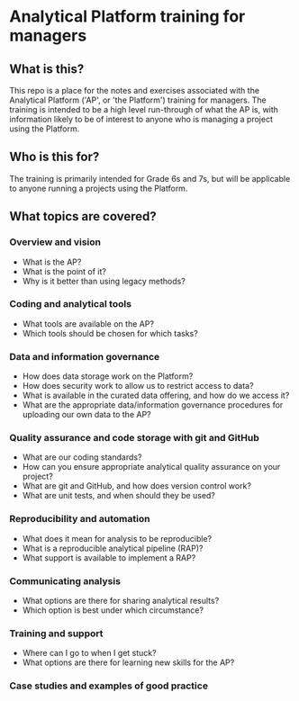 # Analytical Platform training for managers

## What is this?
This repo is a place for the notes and exercises associated with the Analytical Platform ('AP', or 'the Platform') training for managers. The training is intended to be a high level run-through of what the AP is, with information likely to be of interest to anyone who is managing a project using the Platform.

## Who is this for?
The training is primarily intended for Grade 6s and 7s, but will be applicable to anyone running a projects using the Platform.

## What topics are covered?

### Overview and vision
 - What is the AP?
 - What is the point of it?
 - Why is it better than using legacy methods?

### Coding and analytical tools
 - What tools are available on the AP?
 - Which tools should be chosen for which tasks?

### Data and information governance
 - How does data storage work on the Platform?
 - How does security work to allow us to restrict access to data?
 - What is available in the curated data offering, and how do we access it?
 - What are the appropriate data/information governance procedures for uploading our own data to the AP?

### Quality assurance and code storage with git and GitHub
 - What are our coding standards?
 - How can you ensure appropriate analytical quality assurance on your project?
 - What are git and GitHub, and how does version control work?
 - What are unit tests, and when should they be used?

### Reproducibility and automation
 - What does it mean for analysis to be reproducible?
 - What is a reproducible analytical pipeline (RAP)?
 - What support is available to implement a RAP?

### Communicating analysis
 - What options are there for sharing analytical results?
 - Which option is best under which circumstance?

### Training and support
 - Where can I go to when I get stuck?
 - What options are there for learning new skills for the AP?

### Case studies and examples of good practice

